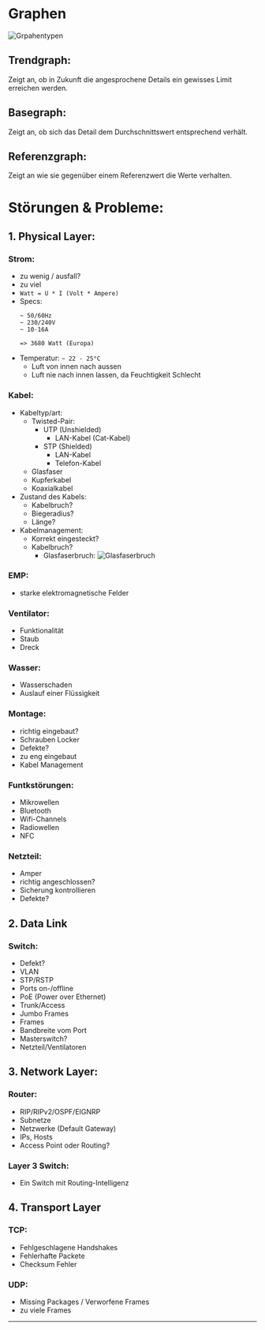# Graphen

![Grpahentypen](https://i.gyazo.com/ab103eb26463481c745b5d813d5ecd7c.jpg)

## Trendgraph:
Zeigt an, ob in Zukunft die angesprochene Details ein gewisses Limit erreichen werden.

## Basegraph:
Zeigt an, ob sich das Detail dem Durchschnittswert entsprechend verhält.

## Referenzgraph:
Zeigt an wie sie gegenüber einem Referenzwert die Werte verhalten.

# Störungen & Probleme:

## 1. Physical Layer:

### Strom: 
* zu wenig / ausfall?
* zu viel
* ```Watt = U * I (Volt * Ampere)```
* Specs:
    ```
    ~ 50/60Hz
    ~ 230/240V
    ~ 10-16A

    => 3680 Watt (Europa)
    ```
* Temperatur: `~ 22 - 25°C`
    * Luft von innen nach aussen
    * Luft nie nach innen lassen, da Feuchtigkeit Schlecht

### Kabel:
* Kabeltyp/art:
    - Twisted-Pair:
        - UTP (Unshielded)
            * LAN-Kabel (Cat-Kabel)
        - STP (Shielded)
            * LAN-Kabel
            * Telefon-Kabel
    - Glasfaser
    - Kupferkabel
    - Koaxialkabel
* Zustand des Kabels:
    * Kabelbruch?
    * Biegeradius?
    * Länge?
* Kabelmanagement:
    * Korrekt eingesteckt?
    * Kabelbruch?
        * Glasfaserbruch:
        ![Glasfaserbruch](https://i.gyazo.com/bbd09f0253f1f9f55d1a704a74a36b66.jpg)

### EMP:
* starke elektromagnetische Felder

### Ventilator:
* Funktionalität
* Staub
* Dreck

### Wasser:
* Wasserschaden
* Auslauf einer Flüssigkeit

### Montage:
* richtig eingebaut?
* Schrauben Locker
* Defekte?
* zu eng eingebaut
* Kabel Management

### Funtkstörungen:
* Mikrowellen
* Bluetooth
* Wifi-Channels
* Radiowellen
* NFC

### Netzteil:
* Amper
* richtig angeschlossen?
* Sicherung kontrollieren
* Defekte?

## 2. Data Link

### Switch:
* Defekt?
* VLAN
* STP/RSTP
* Ports on-/offline
* PoE (Power over Ethernet)
* Trunk/Access
* Jumbo Frames
* Frames
* Bandbreite vom Port
* Masterswitch?
* Netzteil/Ventilatoren

## 3. Network Layer:

### Router:
* RIP/RIPv2/OSPF/EIGNRP
* Subnetze 
* Netzwerke (Default Gateway)
* IPs, Hosts
* Access Point oder Routing?

### Layer 3 Switch:
* Ein Switch mit Routing-Intelligenz

## 4. Transport Layer

### TCP:
* Fehlgeschlagene Handshakes
* Fehlerhafte Packete
* Checksum Fehler

### UDP:
* Missing Packages / Verworfene Frames
* zu viele Frames

-----
